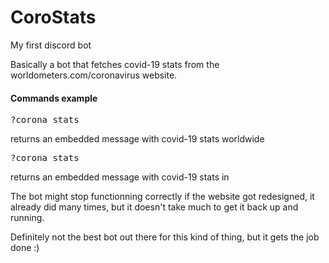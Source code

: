 # CoroStats
My first discord bot

Basically a bot that fetches covid-19 stats from the worldometers.com/coronavirus website.



<h4>Commands example</h4>

<pre>?corona stats</pre> returns an embedded message with covid-19 stats worldwide
<pre>?corona stats <country></pre> returns an embedded message with covid-19 stats in <country>




The bot might stop functionning correctly if the website got redesigned, it already did many times, but it doesn't take much to get it back up and running.

Definitely not the best bot out there for this kind of thing, but it gets the job done :)
